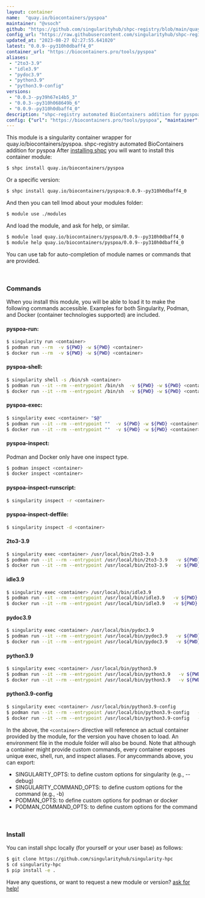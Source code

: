 ```yaml
---
layout: container
name:  "quay.io/biocontainers/pyspoa"
maintainer: "@vsoch"
github: "https://github.com/singularityhub/shpc-registry/blob/main/quay.io/biocontainers/pyspoa/container.yaml"
config_url: "https://raw.githubusercontent.com/singularityhub/shpc-registry/main/quay.io/biocontainers/pyspoa/container.yaml"
updated_at: "2023-08-27 02:27:55.641020"
latest: "0.0.9--py310h0dbaff4_0"
container_url: "https://biocontainers.pro/tools/pyspoa"
aliases:
 - "2to3-3.9"
 - "idle3.9"
 - "pydoc3.9"
 - "python3.9"
 - "python3.9-config"
versions:
 - "0.0.3--py39h67e14b5_3"
 - "0.0.3--py310h068649b_6"
 - "0.0.9--py310h0dbaff4_0"
description: "shpc-registry automated BioContainers addition for pyspoa"
config: {"url": "https://biocontainers.pro/tools/pyspoa", "maintainer": "@vsoch", "description": "shpc-registry automated BioContainers addition for pyspoa", "latest": {"0.0.9--py310h0dbaff4_0": "sha256:50879b603c0727e6283c68cff3cca6b922860a526624c48de563f81401a4d23b"}, "tags": {"0.0.3--py39h67e14b5_3": "sha256:1149aa0fc68f54033020f3a57f78d5f7f2843cf44da20099f8d406232eb6dc06", "0.0.3--py310h068649b_6": "sha256:c7dcbeed6726e2381b61856242eb9fcf4b72e48e884585df0003861e8df11e4b", "0.0.9--py310h0dbaff4_0": "sha256:50879b603c0727e6283c68cff3cca6b922860a526624c48de563f81401a4d23b"}, "docker": "quay.io/biocontainers/pyspoa", "aliases": {"2to3-3.9": "/usr/local/bin/2to3-3.9", "idle3.9": "/usr/local/bin/idle3.9", "pydoc3.9": "/usr/local/bin/pydoc3.9", "python3.9": "/usr/local/bin/python3.9", "python3.9-config": "/usr/local/bin/python3.9-config"}}
---
```


This module is a singularity container wrapper for quay.io/biocontainers/pyspoa.
shpc-registry automated BioContainers addition for pyspoa
After [installing shpc](#install) you will want to install this container module:


```bash
$ shpc install quay.io/biocontainers/pyspoa
```

Or a specific version:

```bash
$ shpc install quay.io/biocontainers/pyspoa:0.0.9--py310h0dbaff4_0
```

And then you can tell lmod about your modules folder:

```bash
$ module use ./modules
```

And load the module, and ask for help, or similar.

```bash
$ module load quay.io/biocontainers/pyspoa/0.0.9--py310h0dbaff4_0
$ module help quay.io/biocontainers/pyspoa/0.0.9--py310h0dbaff4_0
```

You can use tab for auto-completion of module names or commands that are provided.

<br>

### Commands

When you install this module, you will be able to load it to make the following commands accessible.
Examples for both Singularity, Podman, and Docker (container technologies supported) are included.

#### pyspoa-run:

```bash
$ singularity run <container>
$ podman run --rm  -v ${PWD} -w ${PWD} <container>
$ docker run --rm  -v ${PWD} -w ${PWD} <container>
```

#### pyspoa-shell:

```bash
$ singularity shell -s /bin/sh <container>
$ podman run --it --rm --entrypoint /bin/sh  -v ${PWD} -w ${PWD} <container>
$ docker run --it --rm --entrypoint /bin/sh  -v ${PWD} -w ${PWD} <container>
```

#### pyspoa-exec:

```bash
$ singularity exec <container> "$@"
$ podman run --it --rm --entrypoint ""  -v ${PWD} -w ${PWD} <container> "$@"
$ docker run --it --rm --entrypoint ""  -v ${PWD} -w ${PWD} <container> "$@"
```

#### pyspoa-inspect:

Podman and Docker only have one inspect type.

```bash
$ podman inspect <container>
$ docker inspect <container>
```

#### pyspoa-inspect-runscript:

```bash
$ singularity inspect -r <container>
```

#### pyspoa-inspect-deffile:

```bash
$ singularity inspect -d <container>
```


#### 2to3-3.9

```bash
$ singularity exec <container> /usr/local/bin/2to3-3.9
$ podman run --it --rm --entrypoint /usr/local/bin/2to3-3.9   -v ${PWD} -w ${PWD} <container> -c " $@"
$ docker run --it --rm --entrypoint /usr/local/bin/2to3-3.9   -v ${PWD} -w ${PWD} <container> -c " $@"
```


#### idle3.9

```bash
$ singularity exec <container> /usr/local/bin/idle3.9
$ podman run --it --rm --entrypoint /usr/local/bin/idle3.9   -v ${PWD} -w ${PWD} <container> -c " $@"
$ docker run --it --rm --entrypoint /usr/local/bin/idle3.9   -v ${PWD} -w ${PWD} <container> -c " $@"
```


#### pydoc3.9

```bash
$ singularity exec <container> /usr/local/bin/pydoc3.9
$ podman run --it --rm --entrypoint /usr/local/bin/pydoc3.9   -v ${PWD} -w ${PWD} <container> -c " $@"
$ docker run --it --rm --entrypoint /usr/local/bin/pydoc3.9   -v ${PWD} -w ${PWD} <container> -c " $@"
```


#### python3.9

```bash
$ singularity exec <container> /usr/local/bin/python3.9
$ podman run --it --rm --entrypoint /usr/local/bin/python3.9   -v ${PWD} -w ${PWD} <container> -c " $@"
$ docker run --it --rm --entrypoint /usr/local/bin/python3.9   -v ${PWD} -w ${PWD} <container> -c " $@"
```


#### python3.9-config

```bash
$ singularity exec <container> /usr/local/bin/python3.9-config
$ podman run --it --rm --entrypoint /usr/local/bin/python3.9-config   -v ${PWD} -w ${PWD} <container> -c " $@"
$ docker run --it --rm --entrypoint /usr/local/bin/python3.9-config   -v ${PWD} -w ${PWD} <container> -c " $@"
```



In the above, the `<container>` directive will reference an actual container provided
by the module, for the version you have chosen to load. An environment file in the
module folder will also be bound. Note that although a container
might provide custom commands, every container exposes unique exec, shell, run, and
inspect aliases. For anycommands above, you can export:

 - SINGULARITY_OPTS: to define custom options for singularity (e.g., --debug)
 - SINGULARITY_COMMAND_OPTS: to define custom options for the command (e.g., -b)
 - PODMAN_OPTS: to define custom options for podman or docker
 - PODMAN_COMMAND_OPTS: to define custom options for the command

<br>

### Install

You can install shpc locally (for yourself or your user base) as follows:

```bash
$ git clone https://github.com/singularityhub/singularity-hpc
$ cd singularity-hpc
$ pip install -e .
```

Have any questions, or want to request a new module or version? [ask for help!](https://github.com/singularityhub/singularity-hpc/issues)